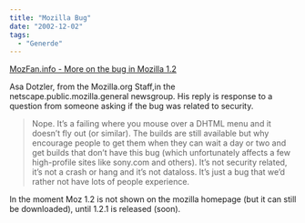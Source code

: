 ```yaml
---
title: "Mozilla Bug"
date: "2002-12-02"
tags:
  - "Generde"
---
```


[MozFan.info - More on the bug in Mozilla 1.2](https://web.archive.org/web/20041116142356/http://www.mozfan.info/modules.php?name=News&file=article&sid=157 "MozFan.info - More on the bug in Mozilla 1.2")

Asa Dotzler, from the Mozilla.org Staff,in the netscape.public.mozilla.general newsgroup. His reply is response to a question from someone asking if the bug was related to security.

> Nope. It’s a failing where you mouse over a DHTML menu and it doesn’t fly out (or similar). The builds are still available but why encourage people to get them when they can wait a day or two and get builds that don’t have this bug (which unfortunately affects a few high-profile sites like sony.com and others). It’s not security related, it’s not a crash or hang and it’s not dataloss. It’s just a bug that we’d rather not have lots of people experience.

In the moment Moz 1.2 is not shown on the mozilla homepage (but it can still be downloaded), until 1.2.1 is released (soon).
